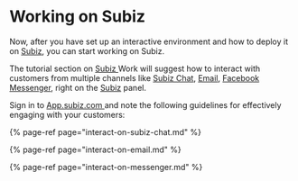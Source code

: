 # Working on Subiz

Now, after you have set up an interactive environment and how to deploy it on [Subiz](https://subiz.com/en), you can start working on Subiz.

The tutorial section on [Subiz ](https://subiz.com/en)Work will suggest how to interact with customers from multiple channels like [Subiz Chat](https://subiz.com/live-chat.html), [Email](https://subiz.com/email.html), [Facebook Messenger](https://subiz.com/facebook-messenger.html), right on the [Subiz](https://subiz.com/en) panel.

Sign in to [App.subiz.com ](https://app.subiz.com)and note the following guidelines for effectively engaging with your customers:

{% page-ref page="interact-on-subiz-chat.md" %}

{% page-ref page="interact-on-email.md" %}

{% page-ref page="interact-on-messenger.md" %}

  


